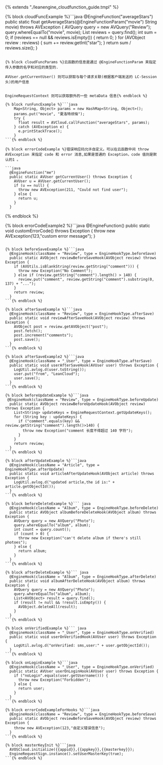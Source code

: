 {% extends "./leanengine_cloudfunction_guide.tmpl" %}

{% block cloudFuncExample %}```java
  @EngineFunction("averageStars")
  public static float getAverageStars(@EngineFunctionParam("movie") String movie)
      throws AVException {
    AVQuery<AVObject> query = new AVQuery("Review");
    query.whereEqualTo("movie", movie);
    List<AVObject> reviews = query.find();
    int sum = 0;
    if (reviews == null && reviews.isEmpty()) {
      return 0;
    }
    for (AVObject review : reviews) {
      sum += review.getInt("star");
    }
    return sum / reviews.size();
  }
```{% endblock %}

{% block cloudFuncParams %}云函数的信息是通过 @EngineFunctionParam 来指定传入参数的名字和对应的类型的.

AVUser.getCurrentUser() 则可以获取与每个请求关联(根据客户端发送的 LC-Session 头)的用户信息


EngineRequestContext 则可以获取额外的一些 metaData 信息{% endblock %}

{% block runFuncExample %}```java
    Map<String, Object> params = new HashMap<String, Object>();
    params.put("movie", "夏洛特烦恼");
    try {
      float result = AVCloud.callFunction("averageStars", params);
    } catch (AVException e) {
      e.printStackTrace();
    }
```{% endblock %}

{% block errorCodeExample %}错误响应码允许自定义。可以在云函数中间 throw AVException 来指定 code 和 error 消息,如果是普通的 Exception，code 值则是默认的1 。

```java
  @EngineFunction("me")
  public static AVUser getCurrentUser() throws Exception {
    AVUser u = AVUser.getCurrentUser();
    if (u == null) {
      throw new AVException(211, "Could not find user");
    } else {
      return u;
    }
  }
```
{% endblock %}

{% block errorCodeExample2 %}```java
  @EngineFunction()
  public static void customErrorCode() throws Exception {
    throw new AVException(123,"custom error message");
  }
```{% endblock %}

{% block beforeSaveExample %}```java
  @EngineHook(className = "Review", type = EngineHookType.beforeSave)
  public static AVObject reviewBeforeSaveHook(AVObject review) throws Exception {
    if (AVUtils.isBlankString(review.getString("comment"))) {
      throw new Exception("No Comment");
    } else if (review.getString("comment").length() > 140) {
      review.put("comment", review.getString("comment").substring(0, 137) + "...");
    }
    return review;
  }
```{% endblock %}

{% block afterSaveExample %}```java
  @EngineHook(className = "Review", type = EngineHookType.afterSave)
  public static void reviewAfterSaveHook(AVObject review) throws Exception {
    AVObject post = review.getAVObject("post");
    post.fetch();
    post.increment("comments");
    post.save();
  }
```{% endblock %}

{% block afterSaveExample2 %}```java
  @EngineHook(className = "_User", type = EngineHookType.afterSave)
  public static void userAfterSaveHook(AVUser user) throws Exception {
    LogUtil.avlog.d(user.toString());
    user.put("from", "LeanCloud");
    user.save();
  }
```{% endblock %}

{% block beforeUpdateExample %}```java
 @EngineHook(className = "Review", type = EngineHookType.beforeUpdate)
  public static AVObject reviewBeforeUpdateHook(AVObject review) throws Exception {
    List<String> updateKeys = EngineRequestContext.getUpdateKeys();
    for (String key : updateKeys) {
      if ("comment".equals(key) && review.getString("comment").length()>140) {
        throw new Exception("comment 长度不得超过 140 字符");
      }
    }
    return review;
  }
```{% endblock %}

{% block afterUpdateExample %}```java
  @EngineHook(className = "Article", type = EngineHookType.afterUpdate)
  public static void articleAfterUpdateHook(AVObject article) throws Exception {
    LogUtil.avlog.d("updated article,the id is:" + article.getObjectId());
  }
```{% endblock %}

{% block beforeDeleteExample %}``` java
  @EngineHook(className = "Album", type = EngineHookType.beforeDelete)
  public static AVObject albumBeforeDeleteHook(AVObject album) throws Exception {
    AVQuery query = new AVQuery("Photo");
    query.whereEqualTo("album", album);
    int count = query.count();
    if (count > 0) {
      throw new Exception("can't delete album if there's still photoes");
    } else {
      return album;
    }
  }
```{% endblock %}

{% block afterDeleteExample %}``` java
  @EngineHook(className = "Album", type = EngineHookType.afterDelete)
  public static void albumAfterDeleteHook(AVObject album) throws Exception {
    AVQuery query = new AVQuery("Photo");
    query.whereEqualTo("album", album);
    List<AVObject> result = query.find();
    if (result != null && !result.isEmpty()) {
      AVObject.deleteAll(result);
    }
  }
```{% endblock %}

{% block onVerifiedExample %}``` java
  @EngineHook(className = "_User", type = EngineHookType.onVerified)
  public static void userOnVerifiedHook(AVUser user) throws Exception {
    LogUtil.avlog.d("onVerified: sms,user:" + user.getObjectId());
  }
```{% endblock %}

{% block onLoginExample %}```java
  @EngineHook(className = "_User", type = EngineHookType.onVerified)
  public static AVUser userOnLoginHook(AVUser user) throws Exception {
    if ("noLogin".equals(user.getUsername())) {
      throw new Exception("Forbidden");
    } else {
      return user;
    }
  }
```{% endblock %}

{% block errorCodeExampleForHooks %}```java
  @EngineHook(className = "Review", type = EngineHookType.beforeSave)
  public static AVObject reviewBeforeSaveHook(AVObject review) throws Exception {
    throw new AVException(123,"自定义错误信息");
  }
```{% endblock %}

{% block masterKeyInit %}```java
  AVOSCloud.initialize({{appid}},{{appkey}},{{masterkey}});
  EngineRequestSign.instance().setUserMasterKey(true);
```{% endblock %}
